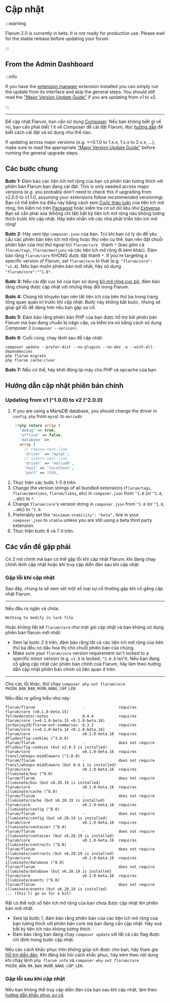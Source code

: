 # Cập nhật

:::warning

Flarum 2.0 is currently in beta. It is not ready for production use. Please wait for the stable release before updating your forum.

:::

## From the Admin Dashboard

:::info

If you have the [extension manager](./extensions#extension-manager) extension installed you can simply run the update from its interface and skip the general steps. You should still read the ["Major Version Update Guide"](#major-version-update-guides) if you are updating from v1 to v2.

:::

---

Để cập nhật Flarum, bạn cần sử dụng [Composer](https://getcomposer.org). Nếu bạn không biết gì về nó, bạn cần phải biết 1 ít về Composer để cài đặt Flarum, đọc [hướng dẫn](composer.md) để biết cách cài đặt và sử dụng như thế nào.

If updating across major versions (e.g. <=0.1.0 to 1.x.x, 1.x.x to 2.x.x, ...), make sure to read the appropriate ["Major Version Update Guide"](#major-version-update-guides) before running the general upgrade steps.

## Các bước chung

**Bước 1:** Đảm bảo các tiện ích mở rộng của bạn có phiên bản tương thích với phiên bản Flarum bạn đang cài đặt. This is only needed across major versions (e.g. you probably don't need to check this if upgrading from v2.0.0 to v1.1.0, assuming your extensions follow recommended versioning). Bạn có thể kiểm tra điều này bằng cách xem [Cuộc thảo luận](https://discuss.flarum.org/t/extensions) của tiện ích mở rộng, tìm kiếm nó trên [Packagist](http://packagist.org/) hoặc kiểm tra cơ sở dữ liệu như [Extiverse](https://extiverse.com). Bạn sẽ cần phải xóa (không chỉ tắt) bất kỳ tiện ích mở rộng nào không tương thích trước khi cập nhật. Hãy kiên nhẫn với các nhà phát triển tiện ích mở rộng!

**Bước 2:** Hãy xem tệp `composer.json` của bạn. Trừ khi bạn có lý do để yêu cầu các phiên bản tiện ích mở rộng hoặc thư viện cụ thể, bạn nên đặt chuỗi phiên bản của mọi thứ ngoại trừ `flarum/core ` thành `*` (bao gồm cả `flarum/tags`, `flarum/mentions` và các tiện ích mở rộng đi kèm khác). Đảm bảo rằng `flarum/core` KHÔNG được đặt thành `*`. If you're targeting a specific version of Flarum, set `flarum/core` to that (e.g. `"flarum/core": "v1.8`). Nếu bạn muốn phiên bản mới nhất, hãy sử dụng `"flarum/core":"^1.0"`.

**Bước 3:** Nếu cài đặt cục bộ của bạn sử dụng [bộ mở rộng cục bộ](extenders.md), đảm bảo rằng chúng được cập nhật với những thay đổi trong Flarum.

**Bước 4:** Chúng tôi khuyên bạn nên tắt tiện ích của bên thứ ba trong trang tổng quan quản trị trước khi cập nhật. Bước này không bắt buộc, nhưng sẽ giúp gỡ lỗi dễ dàng hơn nếu bạn gặp sự cố.

**Bước 5:** Đảm bảo rằng phiên bản PHP của bạn được hỗ trợ bởi phiên bản Flarum mà bạn đang chuẩn bị nâgn cấp, và kiểm tra nó bằng cách sử dụng Composer 2 (`composer --version)`.

**Bước 6:** Cuối cùng, chạy lệnh sau để cập nhật:

```
composer update --prefer-dist --no-plugins --no-dev -a --with-all-dependencies
php flarum migrate
php flarum cache:clear
```

**Bước 7:** Nếu có thể, hãy khởi động lại máy chủ PHP và opcache của bạn.

## Hướng dẫn cập nhật phiên bản chính

### Updating from v1 (^1.0.0) to v2 (^2.0.0)

1. If you are using a MariaDB database, you should change the driver in `config.php` from `mysql` to `mariadb`:
   ```php
    <?php return array (
      'debug' => true,
      'offline' => false,
      'database' =>
      array (
        // remove-next-line
        'driver' => 'mysql',
        // insert-next-line
        'driver' => 'mariadb',
        'host' => 'localhost',
        'port' => 3306,
   ```
2. Thực hiện các bước 1-5 ở trên.
3. Change the version strings of all bundled extensions (`flarum/tags`, `flarum/mentions`, `flarum/likes`, etc) in `composer.json` from `^1.0` (or `^1.8`, ...etc) to `*`.
4. Change `flarum/core`'s version string in `composer.json` from `^1.0` (or `^1.8`, ...etc) to `^2.0`.
5. Preferably set the `"minimum-stability": "beta",` line in your `composer.json` to `stable` unless you are still using a beta third party extension.
6. Thực hiện bước 6 và 7 ở trên.

## Các vấn đề gặp phải

Có 2 nơi chính mà bạn có thể gặp lỗi khi cập nhật Flarum: khi đang chạy chính lệnh cập nhật hoặc khi truy cập diễn đàn sau khi cập nhật.

### Gặp lỗi khi cập nhật

Sau đây, chúng ta sẽ xem xét một số loại sự cố thường gặp khi cố gắng cập nhật Flarum.

---

Nếu đầu ra ngắn và chứa:

```
Nothing to modify in lock file
```

Hoặc không liệt kê `flarum/core` như một gói cập nhật và bạn không sử dụng phiên bản flarum mới nhất:

- Xem lại bước 2 ở trên, đảm bảo rằng tất cả các tiện ích mở rộng của bên thứ ba đều có dấu hoa thị cho chuỗi phiên bản của chúng.
- Make sure your `flarum/core` version requirement isn't locked to a specific minor version (e.g. `v1.8` is locked, `^2.0.0` isn't). Nếu bạn đang cố gắng cập nhật các phiên bản chính của Flarum, hãy làm theo hướng dẫn cập nhật phiên bản chính có liên quan ở trên.

---

Cho các lỗi khác, thử chạy `composer why-not flarum/core PHIÊN_BẢN_BẠN_MUỐN_NÂNG_CẤP_LÊN`

Nếu đầu ra giống kiểu như này:

```
flarum/flarum                     -               requires          flarum/core (v0.1.0-beta.15)
fof/moderator-notes               0.4.4           requires          flarum/core (>=0.1.0-beta.15 <0.1.0-beta.16)
jordanjay29/flarum-ext-summaries  0.3.2           requires          flarum/core (>=0.1.0-beta.14 <0.1.0-beta.16)
flarum/core                       v0.1.0-beta.16  requires          dflydev/fig-cookies (^3.0.0)
flarum/flarum                     -               does not require  dflydev/fig-cookies (but v2.0.3 is installed)
flarum/core                       v0.1.0-beta.16  requires          franzl/whoops-middleware (^2.0.0)
flarum/flarum                     -               does not require  franzl/whoops-middleware (but 0.4.1 is installed)
flarum/core                       v0.1.0-beta.16  requires          illuminate/bus (^8.0)
flarum/flarum                     -               does not require  illuminate/bus (but v6.20.19 is installed)
flarum/core                       v0.1.0-beta.16  requires          illuminate/cache (^8.0)
flarum/flarum                     -               does not require  illuminate/cache (but v6.20.19 is installed)
flarum/core                       v0.1.0-beta.16  requires          illuminate/config (^8.0)
flarum/flarum                     -               does not require  illuminate/config (but v6.20.19 is installed)
flarum/core                       v0.1.0-beta.16  requires          illuminate/container (^8.0)
flarum/flarum                     -               does not require  illuminate/container (but v6.20.19 is installed)
flarum/core                       v0.1.0-beta.16  requires          illuminate/contracts (^8.0)
flarum/flarum                     -               does not require  illuminate/contracts (but v6.20.19 is installed)
flarum/core                       v0.1.0-beta.16  requires          illuminate/database (^8.0)
flarum/flarum                     -               does not require  illuminate/database (but v6.20.19 is installed)
flarum/core                       v0.1.0-beta.16  requires          illuminate/events (^8.0)
flarum/flarum                     -               does not require  illuminate/events (but v6.20.19 is installed)
... (this'll go on for a bit)
```

Rất có thể một số tiện ích mở rộng của bạn chưa được cập nhật lên phiên bản mới nhất.

- Xem lại bước 1, đảm bảo rằng phiên bản của các tiện ích mở rộng của bạn tương thích với phiên bản core mà bạn đang cần cập nhật. Hãy xoá bất kỳ tiện ích nào không tương thích.
- Đảm bảo rằng bạn đang chạy `composer update` với tất cả các flag được chỉ định trong bước cập nhật.

Nếu các cách khắc phục trên không giúp ích được cho bạn, hãy tham gia [Hỗ trợ diễn đàn](https://discuss.flarum.org/t/support). Khi đăng bài hỏi cách khắc phục, hãy kèm theo nội dung khi chạy lệnh `php flarum info` và `composer why-not flarum/core PHIÊN_BẢN_MÀ_BẠN_MUỐN_NÂNG_CẤP_LÊN`.

### Gặp lỗi sau khi cập nhật

Nếu bạn không thể truy cập diễn đàn của bạn sau khi cập nhật, làm theo [hướng dẫn khắc phục sự cố](troubleshoot.md).
